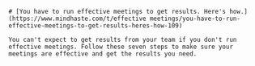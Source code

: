 
    # [You have to run effective meetings to get results. Here's how.](https://www.mindhaste.com/t/effective meetings/you-have-to-run-effective-meetings-to-get-results-heres-how-109)

    You can't expect to get results from your team if you don't run effective meetings. Follow these seven steps to make sure your meetings are effective and get the results you need.
    